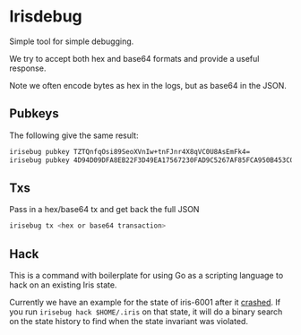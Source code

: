 # Irisdebug

Simple tool for simple debugging.

We try to accept both hex and base64 formats and provide a useful response.

Note we often encode bytes as hex in the logs, but as base64 in the JSON.

## Pubkeys

The following give the same result:

```bash
irisebug pubkey TZTQnfqOsi89SeoXVnIw+tnFJnr4X8qVC0U8AsEmFk4=
irisebug pubkey 4D94D09DFA8EB22F3D49EA17567230FAD9C5267AF85FCA950B453C02C126164E
```

## Txs

Pass in a hex/base64 tx and get back the full JSON

```bash
irisebug tx <hex or base64 transaction>
```

## Hack

This is a command with boilerplate for using Go as a scripting language to hack
on an existing Iris state.

Currently we have an example for the state of iris-6001 after it
[crashed](https://github.com/cosmos/cosmos-sdk/blob/master/cmd/iris/testnets/STATUS.md#june-13-2018-230-est---published-postmortem-of-iris-6001-failure). 
If you run `irisebug hack $HOME/.iris` on that 
state, it will do a binary search on the state history to find when the state
invariant was violated.
